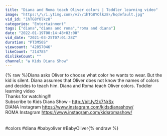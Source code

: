 ```yaml
---
title: "Diana and Roma teach Oliver colors | Toddler learning video"
image: "https:\/\/i.ytimg.com\/vi\/1hTG8YOlkz8\/hqdefault.jpg"
vid_id: "1hTG8YOlkz8"
categories: "Entertainment"
tags: ["diana","diana and roma","roma and diana"]
date: "2022-01-19T00:14:48+03:00"
vid_date: "2021-03-25T07:01:28Z"
duration: "PT3M50S"
viewcount: "42057046"
likeCount: "214785"
dislikeCount: ""
channel: "✿ Kids Diana Show"
---
```

{% raw %}Diana asks Oliver to choose what color he wants to wear. But the kid is silent. Diana assumes that Oliver does not know the names of colors and decides to teach him. Diana and Roma teach Oliver colors. Toddler learning video<br />Thanks for watching!!!<br />Subscribe to Kids Diana Show - <a rel="nofollow" target="blank" href="http://bit.ly/2k7NrSx">http://bit.ly/2k7NrSx</a><br />DIANA Instagram <a rel="nofollow" target="blank" href="https://www.instagram.com/kidsdianashow/">https://www.instagram.com/kidsdianashow/</a><br />ROMA Instagram <a rel="nofollow" target="blank" href="https://www.instagram.com/kidsromashow/">https://www.instagram.com/kidsromashow/</a><br /><br /><br />#colors #diana​ #babyoliver #BabyOliver{% endraw %}
